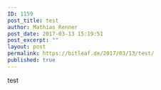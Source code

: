 ```yaml
---
ID: 1159
post_title: test
author: Mathias Renner
post_date: 2017-03-13 15:19:51
post_excerpt: ""
layout: post
permalink: https://bitleaf.de/2017/03/13/test/
published: true
---
```

test